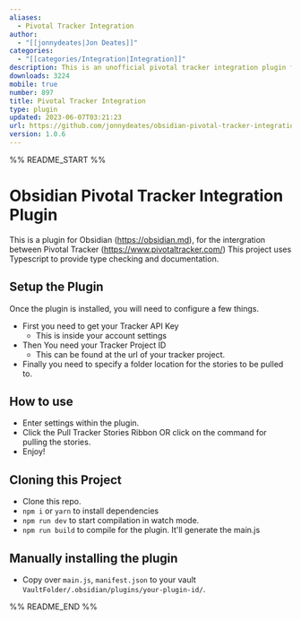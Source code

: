 ```yaml
---
aliases:
  - Pivotal Tracker Integration
author:
  - "[[jonnydeates|Jon Deates]]"
categories:
  - "[[categories/Integration|Integration]]"
description: This is an unofficial pivotal tracker integration plugin for Obsidian. This plugin allows the user to pull stories, chores, bugs from their pivotal counterpart.
downloads: 3224
mobile: true
number: 897
title: Pivotal Tracker Integration
type: plugin
updated: 2023-06-07T03:21:23
url: https://github.com/jonnydeates/obsidian-pivotal-tracker-integration-plugin
version: 1.0.6
---
```


%% README_START %%

# Obsidian Pivotal Tracker Integration Plugin

This is a plugin for Obsidian (https://obsidian.md), for the intergration between Pivotal Tracker (https://www.pivotaltracker.com/)
This project uses Typescript to provide type checking and documentation.

## Setup the Plugin
Once the plugin is installed, you will need to configure a few things.
- First you need to get your Tracker API Key
  - This is inside your account settings
- Then You need your Tracker Project ID
  - This can be found at the url of your tracker project.
- Finally you need to specify a folder location for the stories to be pulled to.

## How to use
- Enter settings within the plugin.
- Click the Pull Tracker Stories Ribbon OR click on the command for pulling the stories.
- Enjoy!

## Cloning this Project
- Clone this repo.
- `npm i` or `yarn` to install dependencies
- `npm run dev` to start compilation in watch mode.
- `npm run build` to compile for the plugin. It'll generate the main.js

## Manually installing the plugin

- Copy over `main.js`, `manifest.json` to your vault `VaultFolder/.obsidian/plugins/your-plugin-id/`.


%% README_END %%